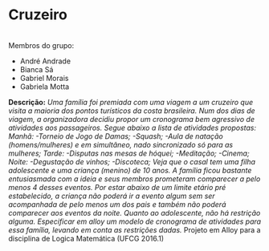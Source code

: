 # Cruzeiro
<p>
<br/>Membros do grupo:</p>
<ul>
<li> André Andrade </li>
<li> Bianca Sá </li>
<li> Gabriel Morais </li>
<li> Gabriela Motta </li>
</ul>

<p><b> Descrição:</b> <i>Uma família foi premiada com uma viagem a um cruzeiro que visita a maioria dos pontos turísticos da costa brasileira. Num dos dias de viagem, a organizadora decidiu propor um cronograma bem agressivo de atividades aos passageiros. Segue abaixo a lista de atividades propostas: Manhã: -Torneio de Jogo de Damas; -Squash; -Aula de natação (homens/mulheres) e em simultâneo, nado sincronizado só para as mulheres; Tarde: -Disputas nas mesas de hóquei; -Meditação; -Cinema; Noite: -Degustação de vinhos; -Discoteca; Veja que o casal tem uma filha adolescente e uma criança (menino) de 10 anos. A família ficou bastante entusiasmada com a ideia e seus membros prometeram comparecer a pelo menos 4 desses eventos. Por estar abaixo de um limite etário pré estabelecido, a criança não poderá ir a evento algum sem ser acompanhada de pelo menos um dos pais e também não poderá comparecer aos eventos da noite. Quanto ao adolescente, não há restrição alguma. Especificar em alloy um modelo de cronograma de atividades para essa família, levando em conta as restrições dadas.</i>
Projeto em Alloy para a disciplina de Logica Matemática (UFCG 2016.1)</p>
